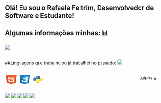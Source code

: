 ## Olá! Eu sou o Rafaela Feltrim, Desenvolvedor de Software e Estudante!

## Algumas informações minhas: :bar_chart:

<img src="https://github-readme-stats.vercel.app/api?username=RaFeltrim&show_icons=true&theme=highcontrast&include_all_commits=true"> 

##

##Linguagens que trabalho ou já trabalhei no passado:
<img src="https://github-readme-stats.vercel.app/api/top-langs/?username=RaFeltrim">
<br>

 <div style="display: inline_block"><br>
  
  <img align="center" alt="Rafa-HTML" height="30" width="40" src="https://raw.githubusercontent.com/devicons/devicon/master/icons/html5/html5-original.svg">
  <img align="center" alt="Rafa-CSS" height="30" width="40" src="https://raw.githubusercontent.com/devicons/devicon/master/icons/css3/css3-original.svg">
  <img align="center" alt="Rafa-Python" height="30" width="40" src="https://raw.githubusercontent.com/devicons/devicon/master/icons/python/python-original.svg">
  <img align="right" alt="giphy.gif" height="150" style="border-radius:50px;" src="https://user-images.githubusercontent.com/125091849/231576397-4a53b381-a669-4b7e-aa78-8af1b76cc604.gif">
 
</div>

  
  ##

<div> 
  
  <a href="https://instagram.com/rafeltrim" target="_blank"><img src="https://img.shields.io/badge/-Instagram-%23E4405F?style=for-the-badge&logo=instagram&logoColor=white" target="_blank"></a>
 	<a href="https://www.twitch.tv/rafeltrim" target="_blank"><img src="https://img.shields.io/badge/Twitch-9146FF?style=for-the-badge&logo=twitch&logoColor=white" target="_blank"></a>
 <a href="https://discord.gg/3kzwAKwD" target="_blank"><img src="https://img.shields.io/badge/Discord-7289DA?style=for-the-badge&logo=discord&logoColor=white" target="_blank"></a> 
  <a href = "mailto:rafeltrim@gmail.com"><img src="https://img.shields.io/badge/-Gmail-%23333?style=for-the-badge&logo=gmail&logoColor=white" target="_blank"></a>
  <a href="https://www.linkedin.com/in/rafael-feltrim-ab4746265/" target="_blank"><img src="https://img.shields.io/badge/-LinkedIn-%230077B5?style=for-the-badge&logo=linkedin&logoColor=white" target="_blank"></a> 
  
</div>

